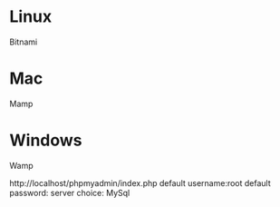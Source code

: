 # Linux
Bitnami

# Mac
Mamp

# Windows
Wamp

http://localhost/phpmyadmin/index.php
default username:root
default password: 
server choice: MySql
